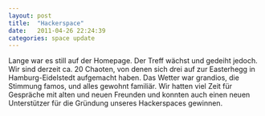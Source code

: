 ```yaml
---
layout: post
title:  "Hackerspace"
date:	2011-04-26 22:24:39
categories: space update
---
```

Lange war es still auf der Homepage. Der Treff wächst und
gedeiht jedoch. Wir sind derzeit ca. 20 Chaoten, von denen sich
drei auf zur Easterhegg in Hamburg-Eidelstedt aufgemacht haben.
Das Wetter war grandios, die Stimmung famos, und alles gewohnt
familiär. Wir hatten viel Zeit für Gespräche mit alten und
neuen Freunden und konnten auch einen neuen Unterstützer für die
Gründung unseres Hackerspaces gewinnen.
